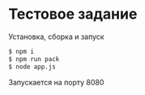 # Тестовое задание

Установка, сборка и запуск

```bash
$ npm i
$ npm run pack
$ node app.js
```

Запускается на порту 8080
